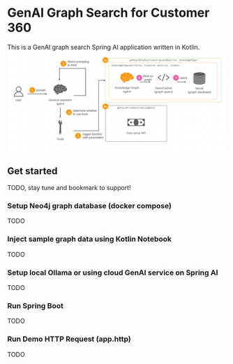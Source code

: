# GenAI Graph Search for Customer 360 
This is a GenAI graph search Spring AI application written in Kotlin. 
![](docs/images/architecture.png)

## Get started
TODO, stay tune and bookmark to support!

### Setup Neo4j graph database (docker compose)
TODO

### Inject sample graph data using Kotlin Notebook
TODO

### Setup local Ollama or using cloud GenAI service on Spring AI
TODO

### Run Spring Boot 
TODO

### Run Demo HTTP Request (app.http)
TODO
